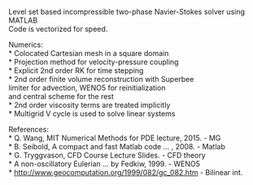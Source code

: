 
Level set based incompressible two-phase Navier-Stokes solver using MATLAB \
Code is vectorized for speed.

Numerics: \
         * Colocated Cartesian mesh in a square domain \
         * Projection method for velocity-pressure coupling \
         * Explicit 2nd order RK for time stepping \
         * 2nd order finite volume reconstruction with Superbee \
             limiter for advection, WENO5 for reinitialization \
             and central scheme for the rest \
         * 2nd order viscosity terms are treated implicitly \
         * Multigrid V cycle is used to solve linear systems 

References: \
         * Q. Wang, MIT Numerical Methods for PDE lecture, 2015. - MG \
         * B. Seibold, A compact and fast Matlab code ... , 2008. - Matlab \
         * G. Tryggvason, CFD Course Lecture Slides. - CFD theory \
         * A non-oscillatory Eulerian ... by Fedkiw, 1999. - WENO5 \
         * http://www.geocomputation.org/1999/082/gc_082.htm - Bilinear int. 
